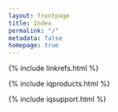 ```yaml
---
layout: frontpage
title: Index
permalink: "/"
metadata: false
homepage: true
---
```


{% include linkrefs.html %}

{% include iqproducts.html %}

{% include iqsupport.html %}